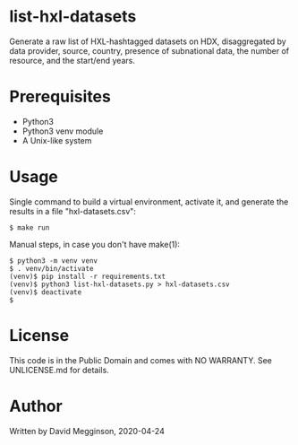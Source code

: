 list-hxl-datasets
=================

Generate a raw list of HXL-hashtagged datasets on HDX, disaggregated
by data provider, source, country, presence of subnational data, the
number of resource, and the start/end years.

# Prerequisites

* Python3
* Python3 venv module
* A Unix-like system

# Usage

Single command to build a virtual environment, activate it, and
generate the results in a file "hxl-datasets.csv":

    $ make run

Manual steps, in case you don't have make(1):

    $ python3 -m venv venv
    $ . venv/bin/activate
    (venv)$ pip install -r requirements.txt
    (venv)$ python3 list-hxl-datasets.py > hxl-datasets.csv
    (venv)$ deactivate
    $

# License

This code is in the Public Domain and comes with NO WARRANTY. See UNLICENSE.md for details.

# Author

Written by David Megginson, 2020-04-24
